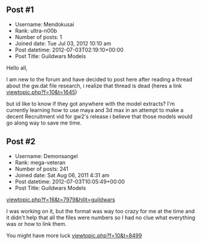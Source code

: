 ## Post #1
- Username: Mendokusai
- Rank: ultra-n00b
- Number of posts: 1
- Joined date: Tue Jul 03, 2012 10:10 am
- Post datetime: 2012-07-03T02:19:10+00:00
- Post Title: Guildwars Models

Hello all, 

I am new to the forum and have decided to post here after reading a thread about the gw.dat file research, i realize that thread is dead 
(heres a link [viewtopic.php?f=10&t=1645](http://forum.xentax.com/viewtopic.php?f=10&t=1645)) 

but id like to know if they got anywhere with the model extracts? I'm currently learning how to use maya and 3d max in an attempt to make a decent Recruitment vid for gw2's release i believe that those models would go along way to save me time.
## Post #2
- Username: Demonsangel
- Rank: mega-veteran
- Number of posts: 241
- Joined date: Sat Aug 06, 2011 4:31 am
- Post datetime: 2012-07-03T10:05:49+00:00
- Post Title: Guildwars Models

[viewtopic.php?f=16&t=7979&hilit=guildwars](http://forum.xentax.com/viewtopic.php?f=16&t=7979&hilit=guildwars)

I was working on it, but the format was way too crazy for me at the time and it didn't help that all the files were numbers so I had no clue what everything was or how to link them.

You might have more luck [viewtopic.php?f=10&t=8499](http://forum.xentax.com/viewtopic.php?f=10&t=8499)
